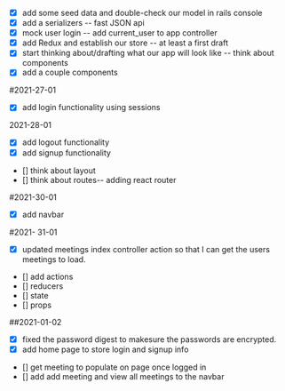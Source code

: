 - [x] add some seed data and double-check our model in  rails console
- [x] add a serializers  -- fast JSON api 
- [x] mock user login -- add current_user to app controller 
- [x] add Redux and establish our store -- at least a first draft 
- [x] start thinking about/drafting what our app will look like -- think about components 
- [x] add a couple components

#2021-27-01

- [x] add login functionality using sessions 

2021-28-01
- [x] add logout functionality 
- [x] add signup functionality 
- [] think about layout 
- [] think about routes-- adding react router 

#2021-30-01
- [x] add navbar

#2021- 31-01
 - [x] updated meetings index controller action so that I can get the users meetings to load. 
 - [] add actions
 - [] reducers
 - [] state 
 - [] props
 
 ##2021-01-02
 - [x] fixed the password digest to makesure the passwords are encrypted. 
 - [x] add home page to store login and signup info
 - [] get meeting to populate on page once logged in
 - [] add add meeting and view all meetings to the navbar
  




